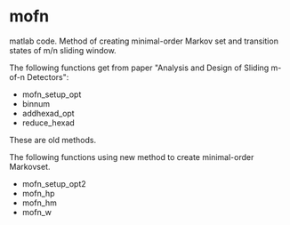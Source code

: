 # mofn
  matlab code.
Method of creating minimal-order Markov set and transition states of m/n sliding window.  

The following functions get from paper "Analysis and Design of Sliding m-of-n Detectors":  

- mofn_setup_opt
- binnum
- addhexad_opt
- reduce_hexad

These are old methods.

The following functions using new method to create minimal-order Markovset.

- mofn_setup_opt2
- mofn_hp
- mofn_hm
- mofn_w
